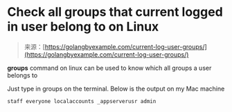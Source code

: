 <!--yml
category: 未分类
date: 2024-10-13 06:53:01
-->

# Check all groups that current logged in user belong to on Linux

> 来源：[https://golangbyexample.com/current-log-user-groups/](https://golangbyexample.com/current-log-user-groups/)

**groups** command on linux can be used to know which all groups a user belongs to

Just type in groups on the terminal. Below is the output on my Mac machine

```
staff everyone localaccounts _appserverusr admin
```